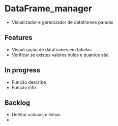 # DataFrame_manager

- Visualizador e gerenciador de dataframes pandas

## Features

- Visualização de dataframes em tabelas
- Verificar se existes valores nulos e quantos são

## In progress

- Funcão describe
- Função info

## Backlog

- Deletar colunas e linhas
- 